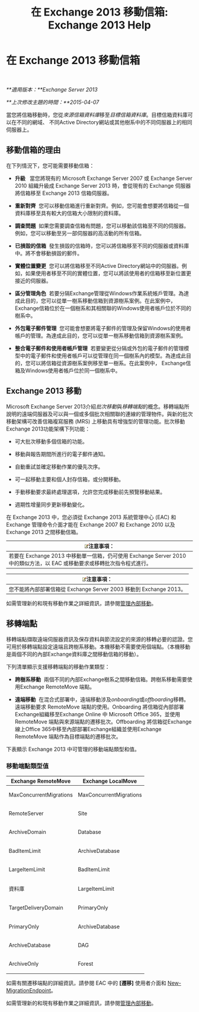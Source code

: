 ﻿---
title: '在 Exchange 2013 移動信箱: Exchange 2013 Help'
TOCTitle: 在 Exchange 2013 移動信箱
ms:assetid: 9c0a0bc9-2a39-4cf0-aa6e-6e5ef3fd38b5
ms:mtpsurl: https://technet.microsoft.com/zh-tw/library/JJ150543(v=EXCHG.150)
ms:contentKeyID: 50473809
ms.date: 05/21/2018
mtps_version: v=EXCHG.150
ms.translationtype: MT
---

# 在 Exchange 2013 移動信箱

 

_**適用版本：**Exchange Server 2013_

_**上次修改主題的時間：**2015-04-07_

當您將信箱移動時，您從*來源信箱資料庫*移至*目標信箱資料庫*。目標信箱資料庫可以在不同的網域、 不同Active Directory網站或其他樹系中的不同伺服器上的相同伺服器上。

## 移動信箱的理由

在下列情況下，您可能需要移動信箱：

  - **升級**   當您將現有的 Microsoft Exchange Server 2007 或 Exchange Server 2010 組織升級成 Exchange Server 2013 時，會從現有的 Exchange 伺服器將信箱移至 Exchange 2013 信箱伺服器。

  - **重新對齊**  您可以移動信箱進行重新對齊。例如，您可能會想要將信箱從一個資料庫移至具有較大的信箱大小限制的資料庫。

  - **調查問題**  如果您需要調查信箱有問題，您可以移動該信箱至不同的伺服器。例如，您可以移動至另一部伺服器的高活動的所有信箱。

  - **已損毀的信箱**  發生損毀的信箱時，您可以將信箱移至不同的伺服器或資料庫中。將不會移動損毀的郵件。

  - **實體位置變更**  您可以將信箱移至不同Active Directory網站中的伺服器。例如，如果使用者移至不同的實體位置，您可以將該使用者的信箱移至新位置更接近的伺服器。

  - **區分管理角色**  若要分隔Exchange管理從Windows作業系統帳戶管理。為達成此目的，您可以從單一樹系移動信箱到資源樹系案例。在此案例中， Exchange信箱位於在一個樹系和其相關聯的Windows使用者帳戶位於不同的樹系中。

  - **外包電子郵件管理**  您可能會想要將電子郵件的管理及保留Windows的使用者帳戶的管理。為達成此目的，您可以從單一樹系移動信箱到資源樹系案例。

  - **整合電子郵件和使用者帳戶管理**  若要變更從分隔或外包的電子郵件的管理模型中的電子郵件和使用者帳戶可以從管理在同一個樹系內的模型。為達成此目的，您可以將信箱從資源樹系案例移至單一樹系。在此案例中， Exchange信箱及Windows使用者帳戶位於同一個樹系中。

## Exchange 2013 移動

Microsoft Exchange Server 2013介紹*批次移動*與*移轉端點*的概念。移轉端點所說明的遠端伺服器及可以與一個或多個批次相關聯的連線的管理物件。與新的批次移動架構可改善信箱複寫服務 (MRS) 上移動具有增強型的管理功能。批次移動Exchange 2013功能架構下列功能：

  - 可大批次移動多個信箱的功能。

  - 移動與報告期間所進行的電子郵件通知。

  - 自動重試並確定移動作業的優先次序。

  - 可一起移動主要和個人封存信箱，或分開移動。

  - 手動移動要求最終處理選項，允許您完成移動前先預覽移動結果。

  - 週期性增量同步更新移動變化。

在 Exchange 2013 中，您必須從 Exchange 2013 系統管理中心 (EAC) 和 Exchange 管理命令介面才能在 Exchange 2007 和 Exchange 2010 以及 Exchange 2013 之間移動信箱。

<table>
<thead>
<tr class="header">
<th><img src="images/Bb124558.note(EXCHG.150).gif" title="注意事項" alt="注意事項" />注意事項：</th>
</tr>
</thead>
<tbody>
<tr class="odd">
<td>若要在 Exchange 2013 中移動單一信箱，仍可使用 Exchange Server 2010 中的類似方法，以 EAC 或移動要求或移轉批次指令程式進行。</td>
</tr>
</tbody>
</table>


<table>
<thead>
<tr class="header">
<th><img src="images/Bb124558.note(EXCHG.150).gif" title="注意事項" alt="注意事項" />注意事項：</th>
</tr>
</thead>
<tbody>
<tr class="odd">
<td>您不能將內部部署信箱從 Exchange Server 2003 移動到 Exchange 2013。</td>
</tr>
</tbody>
</table>


如需管理新的和現有移動作業之詳細資訊，請參閱[管理內部移動](manage-on-premises-moves-exchange-2013-help.md)。

## 移轉端點

移轉端點擷取遠端伺服器資訊及保存資料與節流設定的來源的移轉必要的認證。您可用於移轉端點設定遠端且跨樹系移動。本機移動不需要使用個端點。（本機移動是兩個不同的內部Exchange資料庫之間移動信箱的移動）。

下列清單顯示支援移轉端點的移動作業類型：

  - **跨樹系移動**  兩個不同的內部Exchange樹系之間移動信箱。跨樹系移動需要使用Exchange RemoteMove 端點。

  - **遠端移動**  在混合式部署中，遠端移動涉及*onboarding*或*offboarding*移轉。遠端移動要求 RemoteMove 端點的使用。Onboarding 將信箱從內部部署Exchange組織移至Exchange Online 中 Microsoft Office 365，並使用 RemoteMove 端點與來源端點的遷移批次。Offboarding 將信箱從Exchange線上Office 365中移至內部部署Exchange組織並使用Exchange RemoteMove 端點作為目標端點的遷移批次。

下表顯示 Exchange 2013 中可管理的移動端點類型和值。

### 移動端點類型值

<table>
<colgroup>
<col style="width: 50%" />
<col style="width: 50%" />
</colgroup>
<thead>
<tr class="header">
<th>Exchange RemoteMove</th>
<th>Exchange LocalMove</th>
</tr>
</thead>
<tbody>
<tr class="odd">
<td><p>MaxConcurrentMigrations</p></td>
<td><p>MaxConcurrentMigrations</p></td>
</tr>
<tr class="even">
<td><p>RemoteServer</p></td>
<td><p>Site</p></td>
</tr>
<tr class="odd">
<td><p>ArchiveDomain</p></td>
<td><p>Database</p></td>
</tr>
<tr class="even">
<td><p>BadItemLimit</p></td>
<td><p>ArchiveDatabase</p></td>
</tr>
<tr class="odd">
<td><p>LargeItemLimit</p></td>
<td><p>BadItemLimit</p></td>
</tr>
<tr class="even">
<td><p>資料庫</p></td>
<td><p>LargeItemLimit</p></td>
</tr>
<tr class="odd">
<td><p>TargetDeliveryDomain</p></td>
<td><p>PrimaryOnly</p></td>
</tr>
<tr class="even">
<td><p>PrimaryOnly</p></td>
<td><p>ArchiveDatabase</p></td>
</tr>
<tr class="odd">
<td><p>ArchiveDatabase</p></td>
<td><p>DAG</p></td>
</tr>
<tr class="even">
<td><p>ArchiveOnly</p></td>
<td><p>Forest</p></td>
</tr>
</tbody>
</table>


如需有關遷移端點的詳細資訊，請參閱 EAC 中的 **\[遷移\]** 使用者介面和 [New-MigrationEndpoint](https://technet.microsoft.com/zh-tw/library/jj218611\(v=exchg.150\))。

如需管理新的和現有移動作業之詳細資訊，請參閱[管理內部移動](manage-on-premises-moves-exchange-2013-help.md)。

